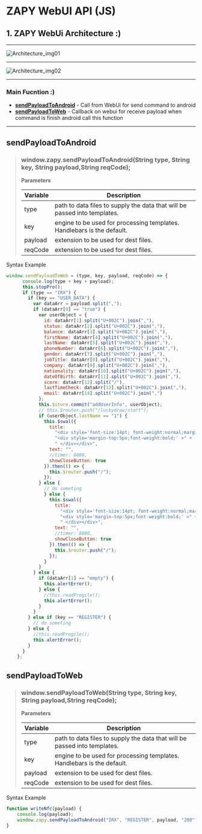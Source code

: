 # ZAPY WebUI API (JS)

## 1. ZAPY WebUi Architecture :)

---

![Architecture_img01](https://s3-ap-southeast-1.amazonaws.com/resource.zapy.io/ZAP+client+Arc.png
"Android_and_Webui_Architecture_img01")

---

![Architecture_img02](https://s3-ap-southeast-1.amazonaws.com/resource.zapy.io/ZAP+client+Arc2.png
"Webui_Architecture_img02")

---

### Main Fucntion :)

- __[sendPayloadToAndroid](#sendPayloadToAndroid)__ - Call from WebUi for send command to android
- __[sendPayloadToWeb](#sendPayloadToWeb)__ - Callback on webui for receive payload when command is finish android call this function

---

## sendPayloadToAndroid

> ### window.zapy.sendPayloadToAndroid(String type, String key, String payload,String reqCode);
>
> **Parameters**
>
>| Variable | Description |
>| ------ | ----------- |
>| type   | path to data files to supply the data that will be passed into templates. |
>| key | engine to be used for processing templates. Handlebars is the default. |
>| payload    | extension to be used for dest files. |
>| reqCode    | extension to be used for dest files. |
Syntax Example

``` js
window.sendPayloadToWeb = (type, key, payload, reqCode) => {
      console.log(type + key + payload);
      this.stopPro();
      if (type == "IRX") {
        if (key == "USER_DATA") {
          var dataArr = payload.split(",");
          if (dataArr[0] == "true") {
            var userObject = {
              id: dataArr[1].split("U+002C").join(","),
              status: dataArr[2].split("U+002C").join(","),
              balance: dataArr[3].split("U+002C").join(","),
              firstName: dataArr[4].split("U+002C").join(","),
              lastName: dataArr[5].split("U+002C").join(","),
              phoneNumber: dataArr[6].split("U+002C").join(","),
              gender: dataArr[7].split("U+002C").join(","),
              jobTitle: dataArr[8].split("U+002C").join(","),
              company: dataArr[9].split("U+002C").join(","),
              nationality: dataArr[10].split("U+002C").join(","),
              dateOfBirth: dataArr[11].split("U+002C").join(","),
              score: dataArr[12].split("/"),
              lastTimeCheck: dataArr[13].split("U+002C").join(","),
              email: dataArr[14].split("U+002C").join(",")
            };
            this.$store.commit("addUserInfo", userObject);
            // this.$router.push("/luckydraw/start");
            if (userObject.lastName == "1") {
              this.$swal({
                title:
                  "<div style='font-size:14pt; font-weight:normal;margin-top:10px;'  >You have already claimed your gift. For complete Citi x Grab experience, apply for a Citi Grab Card today!" +
                  "<div style='margin-top:5px;font-weight:bold;' >" +
                  " </div></div>",
                text: "",
                //timer: 8000,
                showCloseButton: true
              }).then(() => {
                this.$router.push("/");
              });
            } else {
              // do someting
              } else {
                this.$swal({
                  title:
                    "<div style='font-size:14pt; font-weight:normal;margin-top:10px;'  >Please try the other areas to complete all 400 points and receive your gift" +
                    "<div style='margin-top:5px;font-weight:bold;' >" +
                    " </div></div>",
                  text: "",
                  //timer: 8000,
                  showCloseButton: true
                }).then(() => {
                  this.$router.push("/");
                });
              }
            }
          } else {
            if (dataArr[1] == "empty") {
              this.alertError();
            } else {
              //this.readProgile();
              this.alertError();
            }
          }
        } else if (key == "REGISTER") {
          // do someting
        } else {
          //this.readProgile();
          this.alertError();
        }
      }
    };
```

## sendPayloadToWeb

> ### window.sendPayloadToWeb(String type, String key, String payload,String reqCode);
>
> **Parameters**
>
>| Variable | Description |
>| ------ | ----------- |
>| type   | path to data files to supply the data that will be passed into templates. |
>| key | engine to be used for processing templates. Handlebars is the default. |
>| payload    | extension to be used for dest files. |
>| reqCode    | extension to be used for dest files. |
Syntax Example

```js
function writeNfc(payload) {
    console.log(payload);
    window.zapy.sendPayloadToAndroid("IRX", "REGISTER", payload, "200"); // window.zapy.sendPayloadToAndroid("IRX", "CHECK_OUT", "")
}
```
